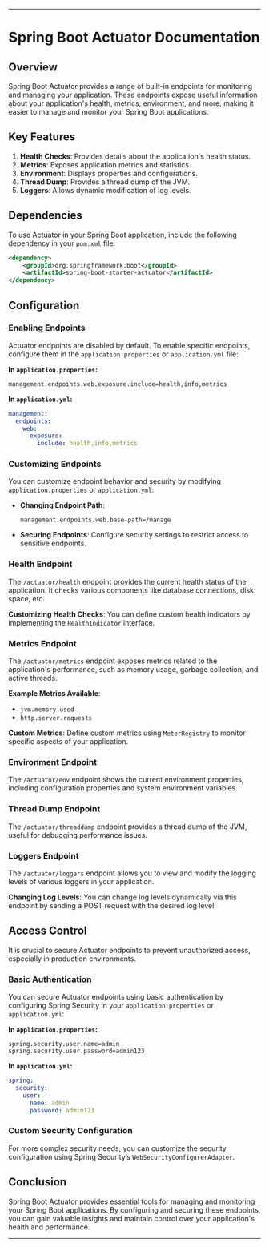 
---

# Spring Boot Actuator Documentation

## Overview

Spring Boot Actuator provides a range of built-in endpoints for monitoring and managing your application. These endpoints expose useful information about your application's health, metrics, environment, and more, making it easier to manage and monitor your Spring Boot applications.

## Key Features

1. **Health Checks**: Provides details about the application's health status.
2. **Metrics**: Exposes application metrics and statistics.
3. **Environment**: Displays properties and configurations.
4. **Thread Dump**: Provides a thread dump of the JVM.
5. **Loggers**: Allows dynamic modification of log levels.

## Dependencies

To use Actuator in your Spring Boot application, include the following dependency in your `pom.xml` file:

```xml
<dependency>
    <groupId>org.springframework.boot</groupId>
    <artifactId>spring-boot-starter-actuator</artifactId>
</dependency>
```

## Configuration

### Enabling Endpoints

Actuator endpoints are disabled by default. To enable specific endpoints, configure them in the `application.properties` or `application.yml` file:

**In `application.properties`:**
```properties
management.endpoints.web.exposure.include=health,info,metrics
```

**In `application.yml`:**
```yaml
management:
  endpoints:
    web:
      exposure:
        include: health,info,metrics
```

### Customizing Endpoints

You can customize endpoint behavior and security by modifying `application.properties` or `application.yml`:

- **Changing Endpoint Path**:
  ```properties
  management.endpoints.web.base-path=/manage
  ```

- **Securing Endpoints**: Configure security settings to restrict access to sensitive endpoints.

### Health Endpoint

The `/actuator/health` endpoint provides the current health status of the application. It checks various components like database connections, disk space, etc.

**Customizing Health Checks**:
You can define custom health indicators by implementing the `HealthIndicator` interface.

### Metrics Endpoint

The `/actuator/metrics` endpoint exposes metrics related to the application's performance, such as memory usage, garbage collection, and active threads.

**Example Metrics Available**:
- `jvm.memory.used`
- `http.server.requests`

**Custom Metrics**:
Define custom metrics using `MeterRegistry` to monitor specific aspects of your application.

### Environment Endpoint

The `/actuator/env` endpoint shows the current environment properties, including configuration properties and system environment variables.

### Thread Dump Endpoint

The `/actuator/threaddump` endpoint provides a thread dump of the JVM, useful for debugging performance issues.

### Loggers Endpoint

The `/actuator/loggers` endpoint allows you to view and modify the logging levels of various loggers in your application.

**Changing Log Levels**:
You can change log levels dynamically via this endpoint by sending a POST request with the desired log level.

## Access Control

It is crucial to secure Actuator endpoints to prevent unauthorized access, especially in production environments.

### Basic Authentication

You can secure Actuator endpoints using basic authentication by configuring Spring Security in your `application.properties` or `application.yml`:

**In `application.properties`:**
```properties
spring.security.user.name=admin
spring.security.user.password=admin123
```

**In `application.yml`:**
```yaml
spring:
  security:
    user:
      name: admin
      password: admin123
```

### Custom Security Configuration

For more complex security needs, you can customize the security configuration using Spring Security’s `WebSecurityConfigurerAdapter`.

## Conclusion

Spring Boot Actuator provides essential tools for managing and monitoring your Spring Boot applications. By configuring and securing these endpoints, you can gain valuable insights and maintain control over your application's health and performance.

---
